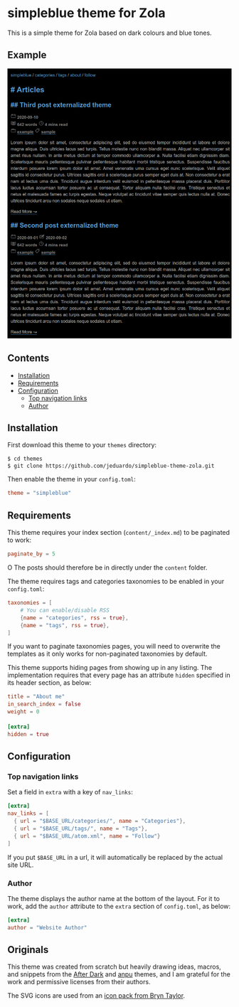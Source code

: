 # simpleblue theme for Zola

This is a simple theme for Zola based on dark colours and blue tones.

## Example

![screenshot](screenshot.png)

## Contents

- [Installation](#installation)
- [Requirements](#requirements)
- [Configuration](#configuration)
  - [Top navigation links](#top-navigation-links)
  - [Author](#author)

## Installation

First download this theme to your `themes` directory:

```ShellSession
$ cd themes
$ git clone https://github.com/jeduardo/simpleblue-theme-zola.git
```

Then enable the theme in your `config.toml`:

```toml
theme = "simpleblue"
```

## Requirements

This theme requires your index section (`content/_index.md`) to be paginated to work:

```toml
paginate_by = 5
```
O
The posts should therefore be in directly under the `content` folder.

The theme requires tags and categories taxonomies to be enabled in your `config.toml`:

```toml
taxonomies = [
    # You can enable/disable RSS
    {name = "categories", rss = true},
    {name = "tags", rss = true},
]
```

If you want to paginate taxonomies pages, you will need to overwrite the templates as it only works for non-paginated taxonomies by default.

This theme supports hiding pages from showing up in any listing. The implementation requires that every page has an attribute `hidden` specified in its header section, as below:

```toml
title = "About me"
in_search_index = false
weight = 0

[extra]
hidden = true
```

## Configuration

### Top navigation links

Set a field in `extra` with a key of `nav_links`:

```toml
[extra]
nav_links = [
  { url = "$BASE_URL/categories/", name = "Categories"},
  { url = "$BASE_URL/tags/", name = "Tags"},
  { url = "$BASE_URL/atom.xml", name = "Follow"}
]
```

If you put `$BASE_URL` in a url, it will automatically be replaced by the actual site URL.

### Author

The theme displays the author name at the bottom of the layout. For it to work, add the `author` attribute to the `extra` section of `config.toml`, as below:

```toml
[extra]
author = "Website Author"
```

## Originals

This theme was created from scratch but heavily drawing ideas, macros, and snippets from the [After Dark](https://github.com/getzola/after-dark) and [anpu](https://github.com/zbrox/anpu-zola-theme) themes, and I am grateful for the work and permissive licenses from their authors.

The SVG icons are used from an [icon pack from Bryn Taylor](https://dribbble.com/shots/1934932-77-Essential-Icons-Free-Download).
